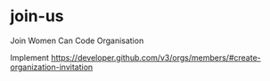 # join-us
Join Women Can Code Organisation


Implement
https://developer.github.com/v3/orgs/members/#create-organization-invitation
